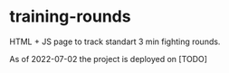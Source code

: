 # training-rounds
HTML + JS page to track standart 3 min fighting rounds.

As of 2022-07-02 the project is deployed on [TODO]
